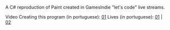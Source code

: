 A C# reproduction of Paint created in GamesIndie "let's code" live streams.

Video Creating this program (in portuguese): [01](https://www.youtube.com/watch?v=CL6Z7Jqjcls&t=1s)
Lives (in portuguese): [01](https://www.youtube.com/watch?v=OhyA_H0udPA&list=LLEbEugtl-gIHmFQFmlgNcKQ) | [02](https://www.youtube.com/watch?v=BNhRU6XCXso&list=LLEbEugtl-gIHmFQFmlgNcKQ)